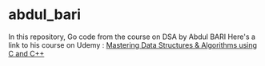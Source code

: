# abdul_bari
In this repository, Go code from the course on DSA by Abdul BARI
Here's a link to his course on Udemy : [Mastering Data Structures & Algorithms using C and C++](https://www.udemy.com/course/datastructurescncpp/)
